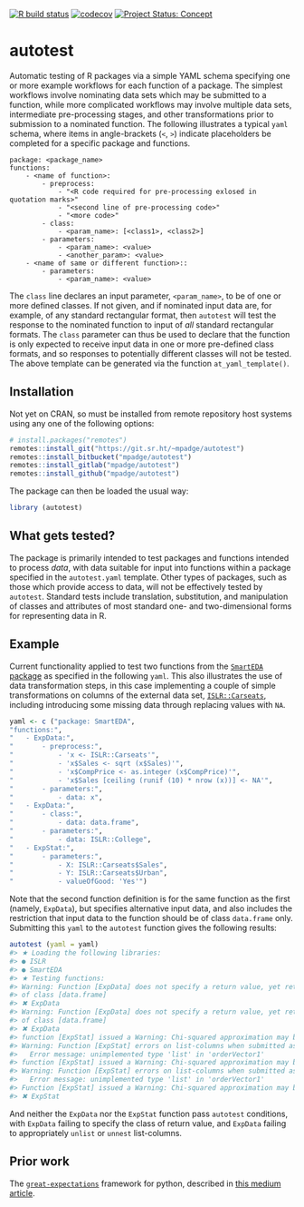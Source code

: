 <!-- README.md is generated from README.Rmd. Please edit that file -->

<!-- badges: start -->

[![R build
status](https://github.com/mpadge/autotest/workflows/R-CMD-check/badge.svg)](https://github.com/mpadge/autotest/actions?query=workflow%3AR-CMD-check)
[![codecov](https://codecov.io/gh/mpadge/autotest/branch/master/graph/badge.svg)](https://codecov.io/gh/mpadge/autotest)
[![Project Status:
Concept](https://www.repostatus.org/badges/latest/concept.svg)](https://www.repostatus.org/#concept)
<!-- badges: end -->

# autotest

Automatic testing of R packages via a simple YAML schema specifying one
or more example workflows for each function of a package. The simplest
workflows involve nominating data sets which may be submitted to a
function, while more complicated workflows may involve multiple data
sets, intermediate pre-processing stages, and other transformations
prior to submission to a nominated function. The following illustrates a
typical `yaml` schema, where items in angle-brackets (`<`, `>`) indicate
placeholders be completed for a specific package and functions.

    package: <package_name>
    functions:
        - <name of function>:
            - preprocess:
                - "<R code required for pre-processing exlosed in quotation marks>"
                - "<second line of pre-processing code>"
                - "<more code>"
            - class:
                - <param_name>: [<class1>, <class2>]
            - parameters:
                - <param_name>: <value>
                - <another_param>: <value>
        - <name of same or different function>::
            - parameters:
                - <param_name>: <value>

The `class` line declares an input parameter, `<param_name>`, to be of
one or more defined classes. If not given, and if nominated input data
are, for example, of any standard rectangular format, then `autotest`
will test the response to the nominated function to input of *all*
standard rectangular formats. The `class` parameter can thus be used to
declare that the function is only expected to receive input data in one
or more pre-defined class formats, and so responses to potentially
different classes will not be tested. The above template can be
generated via the function `at_yaml_template()`.

## Installation

Not yet on CRAN, so must be installed from remote repository host
systems using any one of the following options:

``` r
# install.packages("remotes")
remotes::install_git("https://git.sr.ht/~mpadge/autotest")
remotes::install_bitbucket("mpadge/autotest")
remotes::install_gitlab("mpadge/autotest")
remotes::install_github("mpadge/autotest")
```

The package can then be loaded the usual way:

``` r
library (autotest)
```

## What gets tested?

The package is primarily intended to test packages and functions
intended to process *data*, with data suitable for input into functions
within a package specified in the `autotest.yaml` template. Other types
of packages, such as those which provide access to data, will not be
effectively tested by `autotest`. Standard tests include translation,
substitution, and manipulation of classes and attributes of most
standard one- and two-dimensional forms for representing data in R.

## Example

Current functionality applied to test two functions from the [`SmartEDA`
package](https://github.com/daya6489/SmartEDA) as specified in the
following `yaml`. This also illustrates the use of data transformation
steps, in this case implementing a couple of simple transformations on
columns of the external data set,
[`ISLR::Carseats`](https://cran.r-project.org/package=ISLR), including
introducing some missing data through replacing values with `NA`.

``` r
yaml <- c ("package: SmartEDA",
"functions:",
"   - ExpData:",
"       - preprocess:",
"           - 'x <- ISLR::Carseats'",
"           - 'x$Sales <- sqrt (x$Sales)'",
"           - 'x$CompPrice <- as.integer (x$CompPrice)'",
"           - 'x$Sales [ceiling (runif (10) * nrow (x))] <- NA'",
"       - parameters:",
"           - data: x",
"   - ExpData:",
"       - class:",
"           - data: data.frame",
"       - parameters:",
"           - data: ISLR::College",
"   - ExpStat:",
"       - parameters:",
"           - X: ISLR::Carseats$Sales",
"           - Y: ISLR::Carseats$Urban",
"           - valueOfGood: 'Yes'")
```

Note that the second function definition is for the same function as the
first (namely, `ExpData`), but specifies alternative input data, and
also includes the restriction that input data to the function should be
of class `data.frame` only. Submitting this `yaml` to the `autotest`
function gives the following results:

``` r
autotest (yaml = yaml)
#> ★ Loading the following libraries:
#> ● ISLR
#> ● SmartEDA
#> ★ Testing functions:
#> Warning: Function [ExpData] does not specify a return value, yet returns a value
#> of class [data.frame]
#> ✖ ExpData
#> Warning: Function [ExpData] does not specify a return value, yet returns a value
#> of class [data.frame]
#> ✖ ExpData
#> function [ExpStat] issued a Warning: Chi-squared approximation may be incorrect
#> Warning: Function [ExpStat] errors on list-columns when submitted as X
#>   Error message: unimplemented type 'list' in 'orderVector1'
#> function [ExpStat] issued a Warning: Chi-squared approximation may be incorrect
#> Warning: Function [ExpStat] errors on list-columns when submitted as Y
#>   Error message: unimplemented type 'list' in 'orderVector1'
#> Function [ExpStat] issued a Warning: Chi-squared approximation may be incorrect
#> ✖ ExpStat
```

And neither the `ExpData` nor the `ExpStat` function pass `autotest`
conditions, with `ExpData` failing to specify the class of return value,
and `ExpData` failing to appropriately `unlist` or `unnest`
list-columns.

## Prior work

The
[`great-expectations`](https://github.com/great-expectations/great_expectations)
framework for python, described in [this medium
article](https://medium.com/@expectgreatdata/down-with-pipeline-debt-introducing-great-expectations-862ddc46782a).
